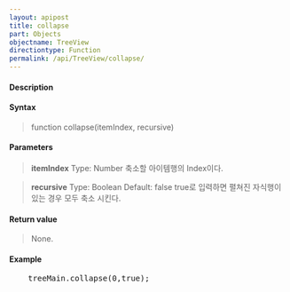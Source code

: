 ```yaml
---
layout: apipost
title: collapse
part: Objects
objectname: TreeView
directiontype: Function
permalink: /api/TreeView/collapse/
---
```



#### Description

> 

#### Syntax

> function collapse(itemIndex, recursive)

#### Parameters

> **itemIndex**
> Type: Number
> 축소할 아이템행의 Index이다.

> **recursive**
> Type: Boolean
> Default: false
> true로 입력하면 펼쳐진 자식행이 있는 경우 모두 축소 시킨다.

#### Return value

> None.

#### Example

<pre class="prettyprint">
    treeMain.collapse(0,true);
</pre>

